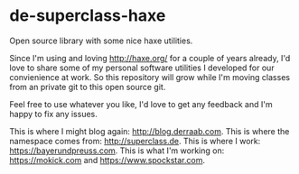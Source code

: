 # de-superclass-haxe
Open source library with some nice haxe utilities.

Since I'm using and loving http://haxe.org/ for a couple of years already, I'd love to share some of my personal software utilities I developed for our convienience at work. So this repository will grow while I'm moving classes from an private git to this open source git.

Feel free to use whatever you like, I'd love to get any feedback and I'm happy to fix any issues.

This is where I might blog again: http://blog.derraab.com.
This is where the namespace comes from: http://superclass.de.
This is where I work: https://bayerundpreuss.com.
This is what I'm working on: https://mokick.com and https://www.spockstar.com.
